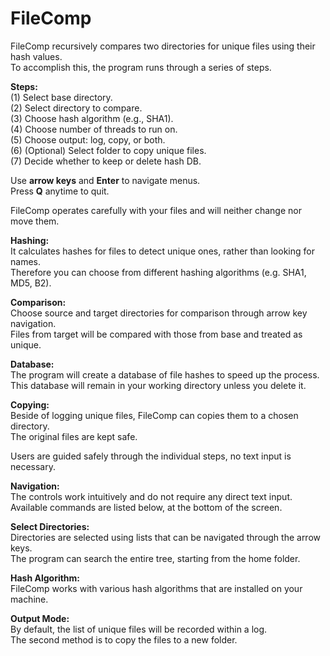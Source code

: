 # FileComp

FileComp recursively compares two directories for unique files using their hash values.  
To accomplish this, the program runs through a series of steps.

**Steps:**  
(1) Select base directory.  
(2) Select directory to compare.  
(3) Choose hash algorithm (e.g., SHA1).  
(4) Choose number of threads to run on.  
(5) Choose output: log, copy, or both.  
(6) (Optional) Select folder to copy unique files.  
(7) Decide whether to keep or delete hash DB.

Use **arrow keys** and **Enter** to navigate menus.  
Press **Q** anytime to quit.

FileComp operates carefully with your files and will neither change nor move them.

**Hashing:**  
It calculates hashes for files to detect unique ones, rather than looking for names.  
Therefore you can choose from different hashing algorithms (e.g. SHA1, MD5, B2).

**Comparison:**  
Choose source and target directories for comparison through arrow key navigation.  
Files from target will be compared with those from base and treated as unique.

**Database:**  
The program will create a database of file hashes to speed up the process.  
This database will remain in your working directory unless you delete it.

**Copying:**  
Beside of logging unique files, FileComp can copies them to a chosen directory.  
The original files are kept safe.

Users are guided safely through the individual steps, no text input is necessary.
  
**Navigation:**  
The controls work intuitively and do not require any direct text input.  
Available commands are listed below, at the bottom of the screen.
  
**Select Directories:**  
Directories are selected using lists that can be navigated through the arrow keys.  
The program can search the entire tree, starting from the home folder.
  
**Hash Algorithm:**  
FileComp works with various hash algorithms that are installed on your machine.
  
**Output Mode:**  
By default, the list of unique files will be recorded within a log.  
The second method is to copy the files to a new folder.
